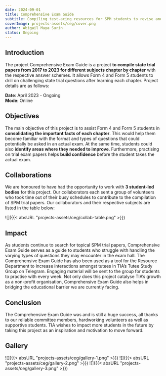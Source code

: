 ```yaml
---
date: 2024-09-01
title: Comprehensive Exam Guide
subtitle: Compiling test-acing resources for SPM students to revise and study for their exams.
coverImage: projects-assets/ceg/cover.png
author: Abigail Maya Surin
status: Ongoing
---
```


## Introduction

The project Comprehensive Exam Guide is a project **to compile state trial papers from 2017 to 2023 for different subjects chapter by chapter** with the respective answer schemes. It allows Form 4 and Form 5 students to drill on challenging state trial questions after learning each chapter. Project details are as follows:

**Date**: April 2023 - Ongoing  
**Mode**: Online

## Objectives

The main objective of this project is to assist Form 4 and Form 5 students in **consolidating the important facts of each chapter**. This would help them become familiar with the format and types of questions that could potentially be asked in an actual exam. At the same time, students could also **identify areas where they needed to improve**. Furthermore, practising on trial exam papers helps **build confidence** before the student takes the actual exam.

## Collaborations

We are honoured to have had the opportunity to work with **3 student-led bodies** for this project. Our collaborators each sent a group of volunteers who took time out of their busy schedules to contribute to the compilation of SPM trial papers. Our collaborators and their respective subjects  are listed in the table below: 

![]({{< absURL "projects-assets/ceg/collab-table.png" >}})

## Impact

As students continue to search for topical SPM trial papers, Comprehensive Exam Guide serves as a guide to students who struggle with handling the varying types of questions they may encounter in the exam hall. The Comprehensive Exam Guide has also been used as a tool for the Resource Department to increase interactions amongst tutees in TIA’s Tutee Study Group on Telegram. Engaging material will be sent to the group for students to practise with every week. Not only does this project catalyse TIA’s growth as a non-profit organisation, Comprehensive Exam Guide also helps in bridging the educational barrier we are currently facing. 

## Conclusion

The Comprehensive Exam Guide was and is still a huge success, all thanks to our reliable committee members, hardworking volunteers as well as supportive students. TIA wishes to impact more students in the future by taking this project as an inspiration and motivation to move forward. 

## Gallery

![]({{< absURL "projects-assets/ceg/gallery-1.png" >}})
![]({{< absURL "projects-assets/ceg/gallery-2.png" >}})
![]({{< absURL "projects-assets/ceg/gallery-3.png" >}})
